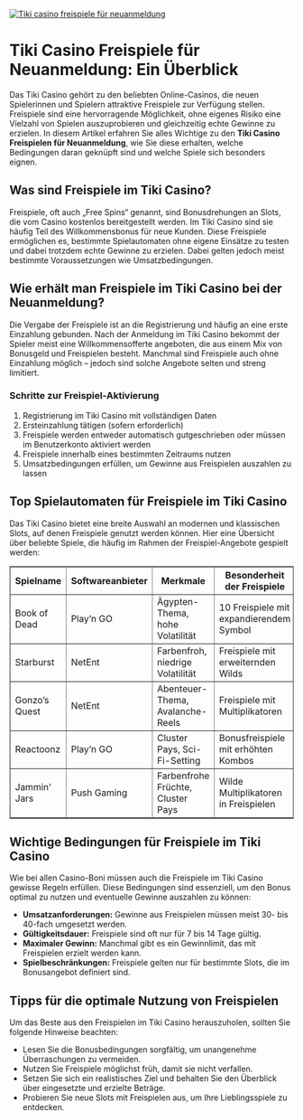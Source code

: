 [![Tiki casino freispiele für neuanmeldung](https://123-caf.pages.dev/gitsignup.png)](https://vrmoo.ru/Bt82HjjY)

<h1>Tiki Casino Freispiele für Neuanmeldung: Ein Überblick</h1>  <p>Das Tiki Casino gehört zu den beliebten Online-Casinos, die neuen Spielerinnen und Spielern attraktive Freispiele zur Verfügung stellen. Freispiele sind eine hervorragende Möglichkeit, ohne eigenes Risiko eine Vielzahl von Spielen auszuprobieren und gleichzeitig echte Gewinne zu erzielen. In diesem Artikel erfahren Sie alles Wichtige zu den <strong>Tiki Casino Freispielen für Neuanmeldung</strong>, wie Sie diese erhalten, welche Bedingungen daran geknüpft sind und welche Spiele sich besonders eignen.</p>  <h2>Was sind Freispiele im Tiki Casino?</h2> <p>Freispiele, oft auch „Free Spins“ genannt, sind Bonusdrehungen an Slots, die vom Casino kostenlos bereitgestellt werden. Im Tiki Casino sind sie häufig Teil des Willkommensbonus für neue Kunden. Diese Freispiele ermöglichen es, bestimmte Spielautomaten ohne eigene Einsätze zu testen und dabei trotzdem echte Gewinne zu erzielen. Dabei gelten jedoch meist bestimmte Voraussetzungen wie Umsatzbedingungen.</p>  <h2>Wie erhält man Freispiele im Tiki Casino bei der Neuanmeldung?</h2> <p>Die Vergabe der Freispiele ist an die Registrierung und häufig an eine erste Einzahlung gebunden. Nach der Anmeldung im Tiki Casino bekommt der Spieler meist eine Willkommensofferte angeboten, die aus einem Mix von Bonusgeld und Freispielen besteht. Manchmal sind Freispiele auch ohne Einzahlung möglich – jedoch sind solche Angebote selten und streng limitiert.</p>  <h3>Schritte zur Freispiel-Aktivierung</h3> <ol>   <li>Registrierung im Tiki Casino mit vollständigen Daten</li>   <li>Ersteinzahlung tätigen (sofern erforderlich)</li>   <li>Freispiele werden entweder automatisch gutgeschrieben oder müssen im Benutzerkonto aktiviert werden</li>   <li>Freispiele innerhalb eines bestimmten Zeitraums nutzen</li>   <li>Umsatzbedingungen erfüllen, um Gewinne aus Freispielen auszahlen zu lassen</li> </ol>  <h2>Top Spielautomaten für Freispiele im Tiki Casino</h2> <p>Das Tiki Casino bietet eine breite Auswahl an modernen und klassischen Slots, auf denen Freispiele genutzt werden können. Hier eine Übersicht über beliebte Spiele, die häufig im Rahmen der Freispiel-Angebote gespielt werden:</p>  <table border="1" cellpadding="8" cellspacing="0">   <thead>     <tr>       <th>Spielname</th>       <th>Softwareanbieter</th>       <th>Merkmale</th>       <th>Besonderheit der Freispiele</th>     </tr>   </thead>   <tbody>     <tr>       <td>Book of Dead</td>       <td>Play’n GO</td>       <td>Ägypten-Thema, hohe Volatilität</td>       <td>10 Freispiele mit expandierendem Symbol</td>     </tr>     <tr>       <td>Starburst</td>       <td>NetEnt</td>       <td>Farbenfroh, niedrige Volatilität</td>       <td>Freispiele mit erweiternden Wilds</td>     </tr>     <tr>       <td>Gonzo’s Quest</td>       <td>NetEnt</td>       <td>Abenteuer-Thema, Avalanche-Reels</td>       <td>Freispiele mit Multiplikatoren</td>     </tr>     <tr>       <td>Reactoonz</td>       <td>Play’n GO</td>       <td>Cluster Pays, Sci-Fi-Setting</td>       <td>Bonusfreispiele mit erhöhten Kombos</td>     </tr>     <tr>       <td>Jammin' Jars</td>       <td>Push Gaming</td>       <td>Farbenfrohe Früchte, Cluster Pays</td>       <td>Wilde Multiplikatoren in Freispielen</td>     </tr>   </tbody> </table>  <h2>Wichtige Bedingungen für Freispiele im Tiki Casino</h2> <p>Wie bei allen Casino-Boni müssen auch die Freispiele im Tiki Casino gewisse Regeln erfüllen. Diese Bedingungen sind essenziell, um den Bonus optimal zu nutzen und eventuelle Gewinne auszahlen zu können:</p>  <ul>   <li><strong>Umsatzanforderungen:</strong> Gewinne aus Freispielen müssen meist 30- bis 40-fach umgesetzt werden.</li>   <li><strong>Gültigkeitsdauer:</strong> Freispiele sind oft nur für 7 bis 14 Tage gültig.</li>   <li><strong>Maximaler Gewinn:</strong> Manchmal gibt es ein Gewinnlimit, das mit Freispielen erzielt werden kann.</li>   <li><strong>Spielbeschränkungen:</strong> Freispiele gelten nur für bestimmte Slots, die im Bonusangebot definiert sind.</li> </ul>  <h2>Tipps für die optimale Nutzung von Freispielen</h2> <p>Um das Beste aus den Freispielen im Tiki Casino herauszuholen, sollten Sie folgende Hinweise beachten:</p> <ul>   <li>Lesen Sie die Bonusbedingungen sorgfältig, um unangenehme Überraschungen zu vermeiden.</li>   <li>Nutzen Sie Freispiele möglichst früh, damit sie nicht verfallen.</li>   <li>Setzen Sie sich ein realistisches Ziel und behalten Sie den Überblick über eingesetzte und erzielte Beträge.</li>   <li>Probieren Sie neue Slots mit Freispielen aus, um Ihre Lieblingsspiele zu entdecken.</li> </ul>
